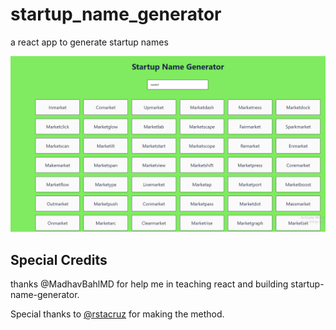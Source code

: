 # startup_name_generator

a react app to generate startup names

![image](https://github.com/Samarjiit/namegenerator/blob/master/rt.png)




## Special Credits

thanks @MadhavBahlMD for help me in teaching react and building startup-name-generator.

Special thanks to [@rstacruz](https://github.com/rstacruz/startup-name-generator) for making the method.
